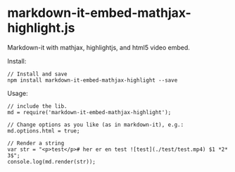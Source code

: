 # markdown-it-embed-mathjax-highlight.js

Markdown-it with mathjax, highlightjs, and html5 video embed. 



Install: 

    // Install and save
    npm install markdown-it-embed-mathjax-highlight --save

Usage: 

    // include the lib.
    md = require('markdown-it-embed-mathjax-highlight');

    // Change options as you like (as in markdown-it), e.g.: 
    md.options.html = true;

    // Render a string
    var str = "<p>test</p># her er en test ![test](./test/test.mp4) $1 *2* 3$";
    console.log(md.render(str));

